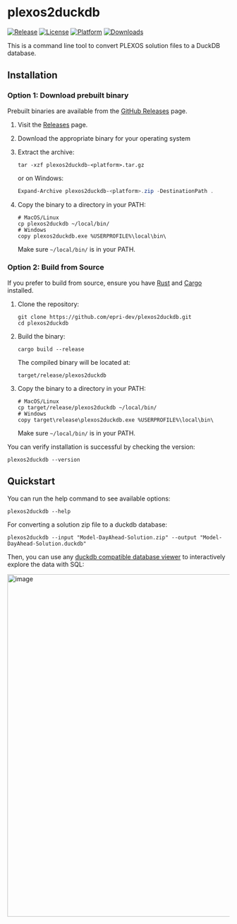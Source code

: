 # plexos2duckdb

[![Release](https://img.shields.io/github/v/release/epri-dev/plexos2duckdb)](https://github.com/epri-dev/plexos2duckdb/releases)
[![License](https://img.shields.io/github/license/epri-dev/plexos2duckdb)](https://github.com/epri-dev/plexos2duckdb/blob/main/LICENSE)
[![Platform](https://img.shields.io/badge/Platform-Windows%20%7C%20MacOS%20%7C%20Linux-blue)]()
[![Downloads](https://img.shields.io/github/downloads/epri-dev/plexos2duckdb/total?color=brightgreen)](https://github.com/epri-dev/plexos2duckdb/releases)

This is a command line tool to convert PLEXOS solution files to a DuckDB database.

## Installation

### Option 1: Download prebuilt binary

Prebuilt binaries are available from the
[GitHub Releases](https://github.com/epri-dev/plexos2duckdb/releases) page.

1. Visit the [Releases](https://github.com/epri-dev/plexos2duckdb/releases) page.
2. Download the appropriate binary for your operating system
3. Extract the archive:

   ```shell
   tar -xzf plexos2duckdb-<platform>.tar.gz
   ```

   or on Windows:

   ```powershell
   Expand-Archive plexos2duckdb-<platform>.zip -DestinationPath .
   ```

4. Copy the binary to a directory in your PATH:

   ```shell
   # MacOS/Linux
   cp plexos2duckdb ~/local/bin/
   # Windows
   copy plexos2duckdb.exe %USERPROFILE%\local\bin\
   ```

   Make sure `~/local/bin/` is in your PATH.

### Option 2: Build from Source

If you prefer to build from source, ensure you have [Rust](https://www.rust-lang.org/tools/install)
and [Cargo](https://doc.rust-lang.org/cargo/getting-started/installation.html) installed.

1. Clone the repository:

   ```shell
   git clone https://github.com/epri-dev/plexos2duckdb.git
   cd plexos2duckdb
   ```

2. Build the binary:

   ```shell
   cargo build --release
   ```

   The compiled binary will be located at:

   ```
   target/release/plexos2duckdb
   ```

3. Copy the binary to a directory in your PATH:

   ```shell
   # MacOS/Linux
   cp target/release/plexos2duckdb ~/local/bin/
   # Windows
   copy target\release\plexos2duckdb.exe %USERPROFILE%\local\bin\
   ```

   Make sure `~/local/bin/` is in your PATH.

You can verify installation is successful by checking the version:

```shell
plexos2duckdb --version
```

## Quickstart

You can run the help command to see available options:

```shell
plexos2duckdb --help
```

For converting a solution zip file to a duckdb database:

```shell
plexos2duckdb --input "Model-DayAhead-Solution.zip" --output "Model-DayAhead-Solution.duckdb"
```

Then, you can use any [duckdb compatible database viewer](https://duckdb.org/docs/stable/core_extensions/ui) to interactively explore the data with SQL:

<img width="1728" height="775" alt="image" src="https://github.com/user-attachments/assets/ad829556-bef1-4982-b7b3-f7a62d225985" />
